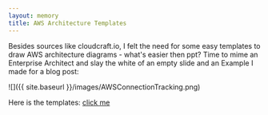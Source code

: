 ```yaml
---
layout: memory
title: AWS Architecture Templates
---
```


Besides sources like cloudcraft.io, I felt the need for some easy templates to draw AWS architecture diagrams - what's easier then ppt? 
Time to mime an Enterprise Architect and slay the white of an empty slide and an Example I made for a blog post:

![]({{ site.baseurl }}/images/AWSConnectionTracking.png)

Here is the templates: [click me](/assets/misc/AWS-Architecture-Templates.pptx)
